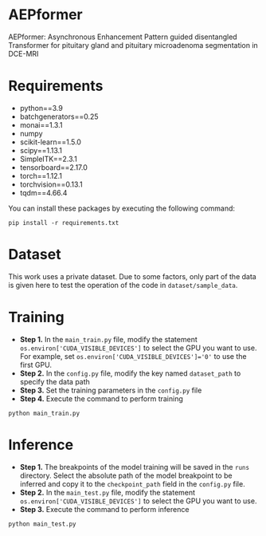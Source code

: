# AEPformer

AEPformer: Asynchronous Enhancement Pattern guided disentangled Transformer for pituitary gland and pituitary microadenoma segmentation in DCE-MRI

# Requirements

- python==3.9
- batchgenerators==0.25
- monai==1.3.1
- numpy 
- scikit-learn==1.5.0
- scipy==1.13.1
- SimpleITK==2.3.1
- tensorboard==2.17.0
- torch==1.12.1
- torchvision==0.13.1
- tqdm==4.66.4

You can install these packages by executing the following command:

```
pip install -r requirements.txt
```

# Dataset

This work uses a private dataset. Due to some factors, only part of the data is given here to test the operation of the code in `dataset/sample_data`.

# Training

- **Step 1.** In the `main_train.py` file, modify the statement `os.environ['CUDA_VISIBLE_DEVICES']` to select the GPU you want to use. For example, set `os.environ['CUDA_VISIBLE_DEVICES']='0'` to use the first GPU.
- **Step 2.** In the `config.py` file, modify the key named `dataset_path` to specify the data path
- **Step 3.** Set the training parameters in the `config.py` file
- **Step 4.** Execute the command to perform training
```
python main_train.py
```

# Inference

- **Step 1.** The breakpoints of the model training will be saved in the `runs` directory. Select the absolute path of the model breakpoint to be inferred and copy it to the `checkpoint_path` field in the `config.py` file.
- **Step 2.** In the `main_test.py` file, modify the statement `os.environ['CUDA_VISIBLE_DEVICES']` to select the GPU you want to use.
- **Step 3.** Execute the command to perform inference
```
python main_test.py
```


